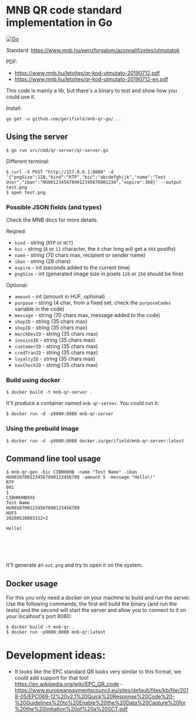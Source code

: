 # MNB QR code standard implementation in Go

[![Go](https://github.com/Gerifield/mnb-qr-go/actions/workflows/go.yml/badge.svg)](https://github.com/Gerifield/mnb-qr-go/actions/workflows/go.yml)

Standard: https://www.mnb.hu/penzforgalom/azonnalifizetes/utmutatok

PDF:
- https://www.mnb.hu/letoltes/qr-kod-utmutato-20190712.pdf
- https://www.mnb.hu/letoltes/qr-kod-utmutato-20190712-en.pdf

This code is mainly a lib, but there's a binary to test and show how you could use it.

Install:
```
go get -u github.com/gerifield/mnb-qr-go/...
```

## Using the server

```
$ go run src/cmd/qr-server/qr-server.go
```

Different terminal:
```
$ curl -X POST "http://127.0.0.1:8080" -d '{"pngSize":128,"kind":"RTP","bic":"abcdefghijk","name":"Test User","iban":"HU00123456789012345678901234","expire":360}' --output test.png
$ open test.png
```

### Possible JSON fields (and types)

Check the MNB docs for more details.

Reqired:
- `kind` - string (`RTP` or `HCT`)
- `bic` - string (`8` or `11` character, the `8` char long will get a `XXX` postfix)
- `name` - string (70 chars max, recipient or sender name)
- `iban` - string (28 chars)
- `expire` - int (seconds added to the current time)
- `pngSize` - int (generated image size in pixels `128` or `256` should be fine)

Optional:
- `amount` - int (amount in HUF, optional)
- `purpose` - string (4 char, from a fixed set, check the `purposeCodes` variable in the code)
- `message` - string (70 chars max, message added to the code)
- `shopID` - string (35 chars max)
- `shopID` - string (35 chars max)
- `merchDevID` - string (35 chars max)
- `invoiceID` - string (35 chars max)
- `customerID` - string (35 chars max)
- `credTranID` - string (35 chars max)
- `loyaltyID` - string (35 chars max)
- `navCheckID` - string (35 chars max)

### Build using docker

```
$ docker build -t mnb-qr-server .
```

It'll produce a container named `mnb-qr-server`. You could run it:
```
$ docker run -d -p8080:8080 mnb-qr-server
```

### Using the prebuild image

```
$ docker run -d -p8080:8080 docker.io/gerifield/mnb-qr-server:latest
```

## Command line tool usage
```
$ mnb-qr-gen -bic CIBHHUHB -name "Test Name" -iban HU90107001234567890123456789 -amount 5 -message "Hello\!"
RTP
001
1
CIBHHUHBXXX
Test Name
HU90107001234567890123456789
HUF5
20200520003312+2

Hello!






```

It'll generate an `out.png` and try to open it on the system.


## Docker usage

For this you only need a docker on your machine to build and run the server.
Use the following commands, the first will build the binary (and run the tests) and the second will start the server
and allow you to connect to it on your localhost's port 8080: 

```
$ docker build -t mnb-qr .
$ docker run -p8080:8080 mnb-qr:latest
```

# Development ideas:

- It looks like the EPC standard QR looks very similar to this format, we could add support for that too! https://en.wikipedia.org/wiki/EPC_QR_code - https://www.europeanpaymentscouncil.eu/sites/default/files/kb/file/2018-05/EPC069-12%20v2.1%20Quick%20Response%20Code%20-%20Guidelines%20to%20Enable%20the%20Data%20Capture%20for%20the%20Initiation%20of%20a%20SCT.pdf

